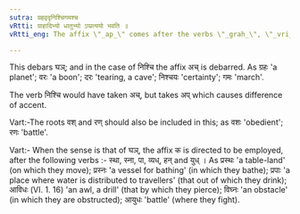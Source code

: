 ```yaml
---
sutra: ग्रहवृदृनिश्चिगमश्च
vRtti: ग्राहादिभ्यो धातुभ्यो ऽप्प्रत्ययो भवति ॥
vRtti_eng: The affix \"_ap_\" comes after the verbs \"_grah_\", \"_vri_\", \"_dri_\", \"_nischi_\" and \"_gam_\".

---
```

This debars घञ्; and in the case of निश्चि the affix अच् is debarred. As ग्रहः 'a planet'; वरः 'a boon'; दरः 'tearing, a cave'; निश्चयः 'certainty'; गमः 'march'.

The verb निश्चि would have taken अच्, but takes अप् which causes difference of accent.

Vart:-The roots वश् and रण् should also be included in this; as वशः 'obedient'; रणः 'battle'.

Vart:- When the sense is that of घञ्, the affix क is directed to be employed, after the following verbs :- स्था, स्ना, पा, व्यध्, हन् and युध् । As प्रस्थः 'a table-land' (on which they move); प्रस्नः 'a vessel for bathing' (in which they bathe); प्रपाः 'a place where water is distributed to travellers' (that out of which they drink); आविधः (VI. 1. 16) 'an awl, a drill' (that by which they pierce); विघ्नः 'an obstacle' (in which they are obstructed); आयुधः 'battle' (where they fight).
